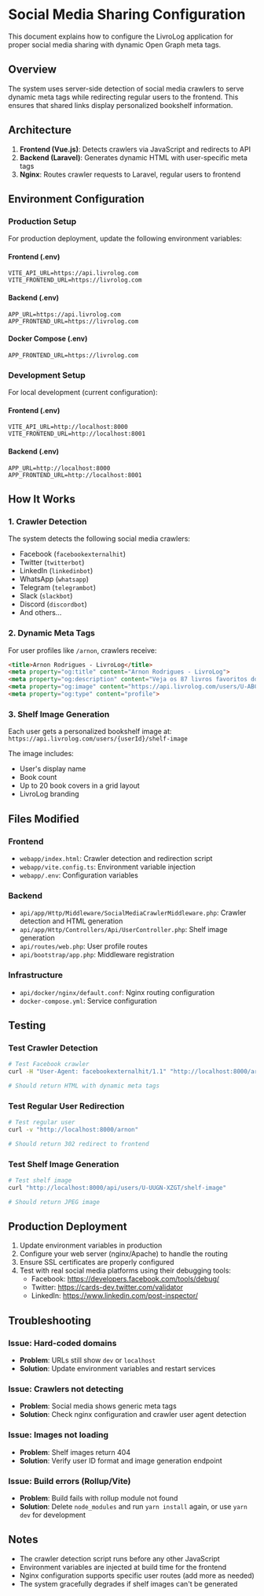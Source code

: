 # Social Media Sharing Configuration

This document explains how to configure the LivroLog application for proper social media sharing with dynamic Open Graph meta tags.

## Overview

The system uses server-side detection of social media crawlers to serve dynamic meta tags while redirecting regular users to the frontend. This ensures that shared links display personalized bookshelf information.

## Architecture

1. **Frontend (Vue.js)**: Detects crawlers via JavaScript and redirects to API
2. **Backend (Laravel)**: Generates dynamic HTML with user-specific meta tags
3. **Nginx**: Routes crawler requests to Laravel, regular users to frontend

## Environment Configuration

### Production Setup

For production deployment, update the following environment variables:

#### Frontend (.env)
```env
VITE_API_URL=https://api.livrolog.com
VITE_FRONTEND_URL=https://livrolog.com
```

#### Backend (.env)
```env
APP_URL=https://api.livrolog.com
APP_FRONTEND_URL=https://livrolog.com
```

#### Docker Compose (.env)
```env
APP_FRONTEND_URL=https://livrolog.com
```

### Development Setup

For local development (current configuration):

#### Frontend (.env)
```env
VITE_API_URL=http://localhost:8000
VITE_FRONTEND_URL=http://localhost:8001
```

#### Backend (.env)
```env
APP_URL=http://localhost:8000
APP_FRONTEND_URL=http://localhost:8001
```

## How It Works

### 1. Crawler Detection
The system detects the following social media crawlers:
- Facebook (`facebookexternalhit`)
- Twitter (`twitterbot`)
- LinkedIn (`linkedinbot`)
- WhatsApp (`whatsapp`)
- Telegram (`telegrambot`)
- Slack (`slackbot`)
- Discord (`discordbot`)
- And others...

### 2. Dynamic Meta Tags
For user profiles like `/arnon`, crawlers receive:
```html
<title>Arnon Rodrigues - LivroLog</title>
<meta property="og:title" content="Arnon Rodrigues - LivroLog">
<meta property="og:description" content="Veja os 87 livros favoritos do Arnon Rodrigues">
<meta property="og:image" content="https://api.livrolog.com/users/U-ABC-123/shelf-image">
<meta property="og:type" content="profile">
```

### 3. Shelf Image Generation
Each user gets a personalized bookshelf image at:
`https://api.livrolog.com/users/{userId}/shelf-image`

The image includes:
- User's display name
- Book count
- Up to 20 book covers in a grid layout
- LivroLog branding

## Files Modified

### Frontend
- `webapp/index.html`: Crawler detection and redirection script
- `webapp/vite.config.ts`: Environment variable injection
- `webapp/.env`: Configuration variables

### Backend
- `api/app/Http/Middleware/SocialMediaCrawlerMiddleware.php`: Crawler detection and HTML generation
- `api/app/Http/Controllers/Api/UserController.php`: Shelf image generation
- `api/routes/web.php`: User profile routes
- `api/bootstrap/app.php`: Middleware registration

### Infrastructure
- `api/docker/nginx/default.conf`: Nginx routing configuration
- `docker-compose.yml`: Service configuration

## Testing

### Test Crawler Detection
```bash
# Test Facebook crawler
curl -H "User-Agent: facebookexternalhit/1.1" "http://localhost:8000/arnon"

# Should return HTML with dynamic meta tags
```

### Test Regular User Redirection
```bash
# Test regular user
curl -v "http://localhost:8000/arnon"

# Should return 302 redirect to frontend
```

### Test Shelf Image Generation
```bash
# Test shelf image
curl "http://localhost:8000/api/users/U-UUGN-XZGT/shelf-image"

# Should return JPEG image
```

## Production Deployment

1. Update environment variables in production
2. Configure your web server (nginx/Apache) to handle the routing
3. Ensure SSL certificates are properly configured
4. Test with real social media platforms using their debugging tools:
   - Facebook: https://developers.facebook.com/tools/debug/
   - Twitter: https://cards-dev.twitter.com/validator
   - LinkedIn: https://www.linkedin.com/post-inspector/

## Troubleshooting

### Issue: Hard-coded domains
- **Problem**: URLs still show `dev` or `localhost`
- **Solution**: Update environment variables and restart services

### Issue: Crawlers not detecting
- **Problem**: Social media shows generic meta tags
- **Solution**: Check nginx configuration and crawler user agent detection

### Issue: Images not loading
- **Problem**: Shelf images return 404
- **Solution**: Verify user ID format and image generation endpoint

### Issue: Build errors (Rollup/Vite)
- **Problem**: Build fails with rollup module not found
- **Solution**: Delete `node_modules` and run `yarn install` again, or use `yarn dev` for development

## Notes

- The crawler detection script runs before any other JavaScript
- Environment variables are injected at build time for the frontend
- Nginx configuration supports specific user routes (add more as needed)
- The system gracefully degrades if shelf images can't be generated